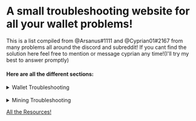# A small troubleshooting website for all your wallet problems!

This is a list compiled from @Arsanus#1111 and @Cyprian01#2167 from many problems all around the discord and subreddit! If you cant find the solution here feel free to mention or message cyprian any time!(I'll try my best to answer promptly)

#### Here are all the different sections:

<details>
<summary>Wallet Troubleshooting</summary>
<br>

[Garlium on Windows](https://cyprian831.github.io/Garlium/)
<br>
[Garlium on Mac](https://cyprian831.github.io/GarliumMac/)
<br>
[Core Wallet](https://cyprian831.github.io/WinCore/)
<br>
Garlicoin Wallet WIP build(Not done yet)
</details>
<br>
<details>
<summary>Mining Troubleshooting</summary>
<br>

Windows Mining(Not done yet)
<br>
Posix Mining(Not done yet)
</details>

[All the Resources!](https://cyprian831.github.io/Resources/)

